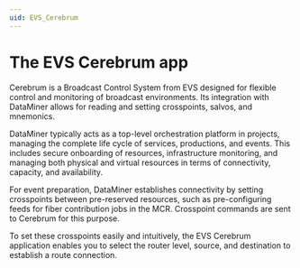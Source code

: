 ```yaml
---
uid: EVS_Cerebrum
---
```


# The EVS Cerebrum app

Cerebrum is a Broadcast Control System from EVS designed for flexible control and monitoring of broadcast environments. Its integration with DataMiner allows for reading and setting crosspoints, salvos, and mnemonics.

DataMiner typically acts as a top-level orchestration platform in projects, managing the complete life cycle of services, productions, and events. This includes secure onboarding of resources, infrastructure monitoring, and managing both physical and virtual resources in terms of connectivity, capacity, and availability.

For event preparation, DataMiner establishes connectivity by setting crosspoints between pre-reserved resources, such as pre-configuring feeds for fiber contribution jobs in the MCR. Crosspoint commands are sent to Cerebrum for this purpose.

To set these crosspoints easily and intuitively, the EVS Cerebrum application enables you to select the router level, source, and destination to establish a route connection.
